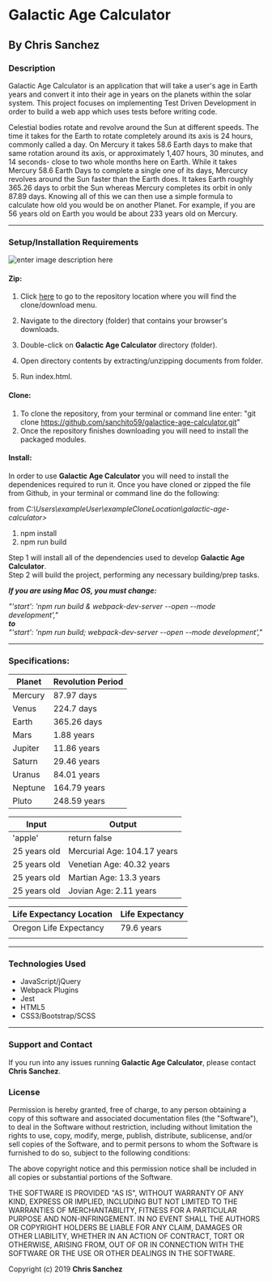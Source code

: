 # Galactic Age Calculator

## By **Chris Sanchez**

### Description

Galactic Age Calculator is an application that will take a user's age in Earth years and convert it into their age in years on the planets within the solar system. This project focuses on implementing Test Driven Development in order to build a web app which uses tests before writing code.

Celestial bodies rotate and revolve around the Sun at different speeds. The time it takes for the Earth to rotate completely around its axis is 24 hours, commonly called a day. On Mercury it takes 58.6 Earth days to make that same rotation around its axis, or approximately 1,407 hours, 30 minutes, and 14 seconds- close to two whole months here on Earth. While it takes Mercury 58.6 Earth Days to complete a single one of its days, Mercurcy revolves around the Sun faster than the Earth does. It takes Earth roughly 365.26 days to orbit the Sun whereas Mercury completes its orbit in only 87.89 days. Knowing all of this we can then use a simple formula to calculate how old you would be on another Planet. For example, if you are 56 years old on Earth you would be about 233 years old on Mercury. 
- - - -
### Setup/Installation Requirements

![enter image description here](https://i.imgur.com/UStodOA.jpg "read")

#### Zip:

1. Click [here](https://github.com/sanchito59/galactice-age-calculator.git) to go to the repository location where you will find the clone/download menu.

 2. Navigate to the directory (folder) that contains your browser's downloads.
 3. Double-click on **Galactic Age Calculator** directory (folder).
 4. Open directory contents by extracting/unzipping documents from folder.
 5. Run index.html.

#### Clone: 

 1. To clone the repository, from your terminal or command line enter: "git clone  https://github.com/sanchito59/galactice-age-calculator.git"
 2. Once the repository finishes downloading you will need to install the packaged modules.

#### Install:
In order to use **Galactic Age Calculator** you will need to install the dependenices required to run it. Once you have cloned or zipped the file from Github, in your terminal or command line do the following: 

from _C:\Users\exampleUser\exampleCloneLocation\galactic-age-calculator>_  
1. npm install
2. npm run build

Step 1 will install all of the dependencies used to develop **Galactic Age Calculator**.  
Step 2 will build the project, performing any necessary building/prep tasks.

**_If you are using Mac OS, you must change:_** 

_"'start': 'npm run build & webpack-dev-server --open --mode development',"_  
**_to_**  
_"'start': 'npm run build; webpack-dev-server --open --mode development',"_

- - - -
### Specifications:

|Planet|Revolution Period|
|---|---|
|Mercury|87.97 days|
|Venus|224.7 days|
|Earth|365.26 days|
|Mars|1.88 years|
|Jupiter|11.86 years|
|Saturn|29.46 years|
|Uranus|84.01 years|
|Neptune|164.79 years|
|Pluto|248.59 years|  
   
|Input|Output|
|---|---|
|'apple'|return false|
|25 years old|Mercurial Age: 104.17 years|
|25 years old|Venetian Age: 40.32 years|
|25 years old|Martian Age: 13.3 years|
|25 years old|Jovian Age: 2.11 years|

|Life Expectancy Location|Life Expectancy|
|---|---|
|Oregon Life Expectancy|79.6 years|
|||
- - - -

### Technologies Used

 - JavaScript/jQuery
 - Webpack Plugins
 - Jest
 - HTML5
 - CSS3/Bootstrap/SCSS

- - - -
### Support and Contact

If you run into any issues running **Galactic Age Calculator**, please contact **Chris Sanchez**.

### License

Permission is hereby granted, free of charge, to any person obtaining a copy of this software and associated documentation files (the "Software"), to deal in the Software without restriction, including without limitation the rights to use, copy, modify, merge, publish, distribute, sublicense, and/or sell copies of the Software, and to permit persons to whom the Software is furnished to do so, subject to the following conditions:

The above copyright notice and this permission notice shall be included in all copies or substantial portions of the Software.

THE SOFTWARE IS PROVIDED "AS IS", WITHOUT WARRANTY OF ANY KIND, EXPRESS OR IMPLIED, INCLUDING BUT NOT LIMITED TO THE WARRANTIES OF MERCHANTABILITY, FITNESS FOR A PARTICULAR PURPOSE AND NON-INFRINGEMENT. IN NO EVENT SHALL THE AUTHORS OR COPYRIGHT HOLDERS BE LIABLE FOR ANY CLAIM, DAMAGES OR OTHER LIABILITY, WHETHER IN AN ACTION OF CONTRACT, TORT OR OTHERWISE, ARISING FROM, OUT OF OR IN CONNECTION WITH THE SOFTWARE OR THE USE OR OTHER DEALINGS IN THE SOFTWARE.

Copyright (c) 2019 **Chris Sanchez**

